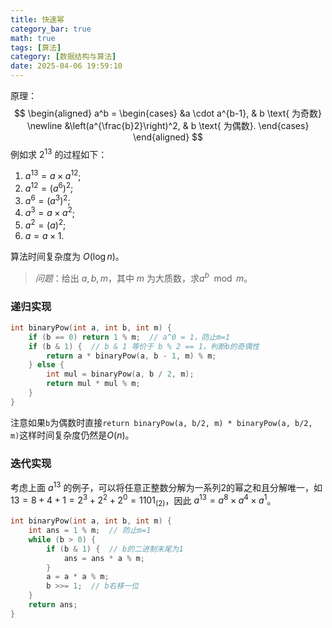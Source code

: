 ```yaml
---
title: 快速幂
category_bar: true
math: true
tags: [算法]
category: [数据结构与算法]
date: 2025-04-06 19:59:10
---
```


原理：
$$
\begin{aligned}
a^b = \begin{cases}
&a \cdot a^{b-1}, & b \text{ 为奇数} \newline
&\left(a^{\frac{b}2}\right)^2, & b \text{ 为偶数}.
\end{cases}
\end{aligned}
$$
例如求 $2^{13}$ 的过程如下：
1. $a^{13} = a\times a^{12}$;
2. $a^{12} = \left(a^6\right)^2$;
3. $a^6 = \left(a^3\right)^2$;
4. $a^3 = a\times a^2$;
5. $a^2 = \left(a\right)^2$;
6. $a = a \times 1$.

算法时间复杂度为 $O(\log n)$。
> *问题*：给出 $a, b, m$，其中 $m$ 为大质数，求$a^b \mod m$。
### 递归实现
```cpp
int binaryPow(int a, int b, int m) {
	if (b == 0) return 1 % m;  // a^0 = 1，防止m=1
	if (b & 1) {  // b & 1 等价于 b % 2 == 1，判断b的奇偶性
		return a * binaryPow(a, b - 1, m) % m;
	} else {
		int mul = binaryPow(a, b / 2, m);
		return mul * mul % m;
	}
}
```

注意如果`b`为偶数时直接`return binaryPow(a, b/2, m) * binaryPow(a, b/2, m)`这样时间复杂度仍然是$O(n)$。

### 迭代实现
考虑上面 $a^{13}$ 的例子，可以将任意正整数分解为一系列2的幂之和且分解唯一，如 $13 =8+4+1=2^3+2^2+2^0= 1101_{(2)}$，因此 $a^{13}=a^8\times a^4\times a^1$。
```cpp
int binaryPow(int a, int b, int m) {
	int ans = 1 % m;  // 防止m=1
	while (b > 0) {
		if (b & 1) {  // b的二进制末尾为1
			ans = ans * a % m;
		}
		a = a * a % m;
		b >>= 1;  // b右移一位
	}
	return ans;
}
```
